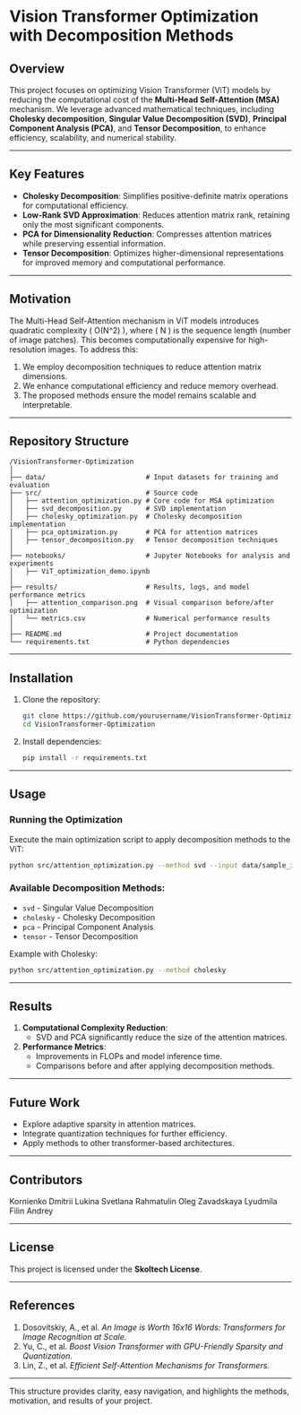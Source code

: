 
# **Vision Transformer Optimization with Decomposition Methods**

## **Overview**  
This project focuses on optimizing Vision Transformer (ViT) models by reducing the computational cost of the **Multi-Head Self-Attention (MSA)** mechanism. We leverage advanced mathematical techniques, including **Cholesky decomposition**, **Singular Value Decomposition (SVD)**, **Principal Component Analysis (PCA)**, and **Tensor Decomposition**, to enhance efficiency, scalability, and numerical stability.

---

## **Key Features**  
- **Cholesky Decomposition**: Simplifies positive-definite matrix operations for computational efficiency.  
- **Low-Rank SVD Approximation**: Reduces attention matrix rank, retaining only the most significant components.  
- **PCA for Dimensionality Reduction**: Compresses attention matrices while preserving essential information.  
- **Tensor Decomposition**: Optimizes higher-dimensional representations for improved memory and computational performance.

---

## **Motivation**  
The Multi-Head Self-Attention mechanism in ViT models introduces quadratic complexity \( O(N^2) \), where \( N \) is the sequence length (number of image patches). This becomes computationally expensive for high-resolution images. To address this:  
1. We employ decomposition techniques to reduce attention matrix dimensions.  
2. We enhance computational efficiency and reduce memory overhead.  
3. The proposed methods ensure the model remains scalable and interpretable.

---

## **Repository Structure**  

```
/VisionTransformer-Optimization
│
├── data/                         # Input datasets for training and evaluation
├── src/                          # Source code
│   ├── attention_optimization.py # Core code for MSA optimization
│   ├── svd_decomposition.py      # SVD implementation
│   ├── cholesky_optimization.py  # Cholesky decomposition implementation
│   ├── pca_optimization.py       # PCA for attention matrices
│   ├── tensor_decomposition.py   # Tensor decomposition techniques
│
├── notebooks/                    # Jupyter Notebooks for analysis and experiments
│   ├── ViT_optimization_demo.ipynb
│
├── results/                      # Results, logs, and model performance metrics
│   ├── attention_comparison.png  # Visual comparison before/after optimization
│   └── metrics.csv               # Numerical performance results
│
├── README.md                     # Project documentation
└── requirements.txt              # Python dependencies
```

---

## **Installation**  
1. Clone the repository:  
   ```bash
   git clone https://github.com/yourusername/VisionTransformer-Optimization.git
   cd VisionTransformer-Optimization
   ```

2. Install dependencies:  
   ```bash
   pip install -r requirements.txt
   ```

---

## **Usage**  
### **Running the Optimization**  
Execute the main optimization script to apply decomposition methods to the ViT:  
```bash
python src/attention_optimization.py --method svd --input data/sample_image.png
```

### **Available Decomposition Methods**:  
- `svd` - Singular Value Decomposition  
- `cholesky` - Cholesky Decomposition  
- `pca` - Principal Component Analysis  
- `tensor` - Tensor Decomposition  

Example with Cholesky:  
```bash
python src/attention_optimization.py --method cholesky
```

---

## **Results**  
1. **Computational Complexity Reduction**:  
   - SVD and PCA significantly reduce the size of the attention matrices.  
2. **Performance Metrics**:  
   - Improvements in FLOPs and model inference time.  
   - Comparisons before and after applying decomposition methods.  


---

## **Future Work**  
- Explore adaptive sparsity in attention matrices.  
- Integrate quantization techniques for further efficiency.  
- Apply methods to other transformer-based architectures.

---

## **Contributors**  
Kornienko Dmitrii
Lukina Svetlana
Rahmatulin Oleg
Zavadskaya Lyudmila
Filin Andrey 

---

## **License**  
This project is licensed under the **Skoltech License**.  

---

## **References**  
1. Dosovitskiy, A., et al. *An Image is Worth 16x16 Words: Transformers for Image Recognition at Scale.*  
2. Yu, C., et al. *Boost Vision Transformer with GPU-Friendly Sparsity and Quantization.*  
3. Lin, Z., et al. *Efficient Self-Attention Mechanisms for Transformers.*  

---

This structure provides clarity, easy navigation, and highlights the methods, motivation, and results of your project.
